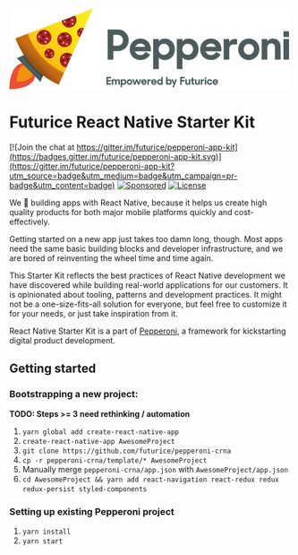 ![Pepperoni - Empowered by Futurice](/template/assets/pepperoni-logo.png?v=1)

Futurice React Native Starter Kit
=================================

[![Join the chat at https://gitter.im/futurice/pepperoni-app-kit](https://badges.gitter.im/futurice/pepperoni-app-kit.svg)](https://gitter.im/futurice/pepperoni-app-kit?utm_source=badge&utm_medium=badge&utm_campaign=pr-badge&utm_content=badge)
[![Sponsored](https://img.shields.io/badge/chilicorn-sponsored-brightgreen.svg)](http://spiceprogram.org/oss-sponsorship/)
[![License](https://img.shields.io/github/license/mashape/apistatus.svg?maxAge=2592000)](https://github.com/futurice/pepperoni-app-kit/blob/master/LICENSE)

We :green_heart: building apps with React Native, because it helps us create high quality products for both major mobile platforms quickly and cost-effectively.

Getting started on a new app just takes too damn long, though. Most apps need the same basic building blocks and developer infrastructure, and we are bored of reinventing the wheel time and time again.

This Starter Kit reflects the best practices of React Native development we have discovered while building real-world applications for our customers. It is opinionated about tooling, patterns and development practices. It might not be a one-size-fits-all solution for everyone, but feel free to customize it for your needs, or just take inspiration from it.

React Native Starter Kit is a part of [Pepperoni](http://getpepperoni.com), a framework for kickstarting digital product development.

Getting started
---------------

### Bootstrapping a new project:

**TODO: Steps >= 3 need rethinking / automation**

1. `yarn global add create-react-native-app`
2. `create-react-native-app AwesomeProject`
3. `git clone https://github.com/futurice/pepperoni-crna`
4. `cp -r pepperoni-crna/template/* AwesomeProject`
5. Manually merge `pepperoni-crna/app.json` with `AwesomeProject/app.json`
6. `cd AwesomeProject && yarn add react-navigation react-redux redux redux-persist styled-components`

### Setting up existing Pepperoni project

1. `yarn install`
2. `yarn start`
